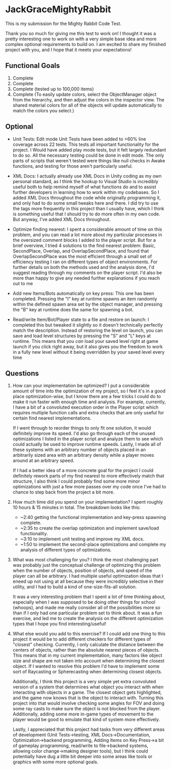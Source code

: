 # JackGraceMightyRabbit

This is my submission for the Mighty Rabbit Code Test.

Thank you so much for giving me this test to work on! I thought it was a pretty interesting one to work on with a very simple base idea and more complex optional requirements to build on.
I am excited to share my finished project with you, and I hope that it meets your expectations!


## Functional Goals ##

1. Complete
2. Complete
3. Complete (tested up to 100,000 items)
4. Complete (To easily update colors, select the ObjectManager object from the hierarchy, and then adjust the colors in the inspector view. The shared material colors for all of the objects will update automatically to match the colors you select.)


## Optional ##

* Unit Tests: Edit mode Unit Tests have been added to >60% line coverage across 22 tests. This tests all important functionality for the project. I Would have added play mode tests, but it felt largely redundant to do so. All the necessary testing could be done in edit mode. The only parts of scripts that weren't tested were things like null checks in Awake functions, and testing for those aren't particularly useful.
  
* XML Docs: I actually already use XML Docs in Unity coding as my own personal standard, as I think the hookup to Visual Studio is incredibly useful both to help remind myself of what functions do and to assist further developers in learning how to work within my codebases. So I added XML Docs throughout the code while originally programming it, and only had to do some small tweaks here and there. I did try to use the <see> tags more frequently in this project than I usually have, which I think is something useful that I should try to do more often in my own code. But anyway, I've added XML Docs throughout.
  
* Optimize finding nearest: I spent a considerable amount of time on this problem, and you can read a lot more about my particular processes in the oversized comment blocks I added to the player script. But for a brief overview, I tried 4 solutions to the find nearest problem: Basic, SecondPlace, Overlap, and OverlapSecondPlace, and found that OverlapSecondPlace was the most efficient through a small set of efficiency testing I ran on different types of object environments. For further details on both the methods used and the analysis done, I'd suggest reading through my comments on the player script. I'd also be more than happy to give any needed further explanations if you reach out to me
  
* Add new Items/Bots automatically on key press: This one has been completed. Pressing the "I" key at runtime spawns an item randomly within the defined spawn area set by the object manager, and pressing the "B" key at runtime does the same for spawning a bot.
  
* Read/write Item/Bot/Player state to a file and restore on launch: I completed this but tweaked it slightly so it doesn't technically perfectly match the description. Instead of restoring the level on launch, you can save and load level structures by pressing the "S" and "L" keys at runtime. This means that you *can* load your saved level right at game launch if you click right away, but it also gives you the freedom to work in a fully new level without it being overridden by your saved level every time


## Questions ##
  1. How can your implementation be optimized? I put a considerable amount of time into the optimization of my project, so I feel it's in a good place optimization-wise, but I know there are a few tricks I could do to make it run faster with enough time and analysis. For example, currently, I have a bit of a convoluted execution order in the Player script which requires multiple function calls and extra checks that are only useful for certain find nearest implementations.

     If I went through to reorder things to only fit one solution, it would definitely improve its speed. I'd also go through each of the unused optimizations I listed in the player script and analyze them to see which could actually be used to improve runtime speeds.  Lastly, I made all of these systems with an arbitrary number of objects placed in an arbitrarily sized area with an arbitrary density while a player moves around at an arbitrary speed.

      If I had a better idea of a more concrete goal for the project I could definitely rework parts of my find nearest to more effectively match that structure, I also think I could probably find some more minor optimizations with just a few more passes over my code once I've had to chance to step back from the project a bit more.

     
  3. How much time did you spend on your implementation? I spent roughly 10 hours & 15 minutes in total. The breakdown looks like this:
     * ~2:40 getting the functional implementation and key-press spawning complete.
     * ~2:35 to create the overlap optimization and implement save/load functionality.
     * ~3:10 to implement unit testing and improve my XML docs.
     * ~1:50 to implement the second-place optimizations and complete my analysis of different types of optimizations.

     
  5. What was most challenging for you? I think the most challenging part was probably just the conceptual challenge of optimizing this problem when the number of objects, position of objects, and speed of the player can all be arbitrary. I had multiple useful optimization ideas that I eneed up not using at all because they were incredibly selective in their utility, and I had to build a kind of one-size-fits-all solution.
     
     It was a very interesting problem that I spent a lot of time thinking about, especially when I was supposed to be doing other things for school (whoops), and made me really consider all of the possibilities more so than if I only had one particular problem set to think about. It was a fun exercise, and led me to create the analysis on the different optimization types that I hope you find interesting/useful!

     
  7. What else would you add to this exercise? If I could add one thing to this project it would be to add different checkers for different types of "closest" checking. Currently, I only calculate the distance between the centers of objects, rather than the absolute nearest pieces of objects. This means that in my current implementation, many factors like object size and shape are not taken into account when determining the closest object. If I wanted to resolve this problem I'd have to implement some sort of Raycasting or Spherecasting when determining closest objects.
    
     Additionally, I think this project is a very simple yet extra convoluted version of a system that determines what object you interact with when interacting with objects in a game. The closest object gets highlighted, and the game now knows that is the object to interact with. Turning this project into that would involve checking some angles for FOV and doing some ray casts to make sure the object is not blocked from the player. Additionally, adding some more in-game types of movement to the player would be good to emulate that kind of system more effectively.

     Lastly, I appreciated that this project had tasks from very different areas of development (Unit Tests->testing, XML Docs->Documentation, Optimization->backend programming, Adding Items on Key Press->a bit of gameplay programming, read/write to file->backend systems, allowing color change->making designer tools), but I think could potentially have dug a little bit deeper into some areas like tools or graphics with some more optional goals.
